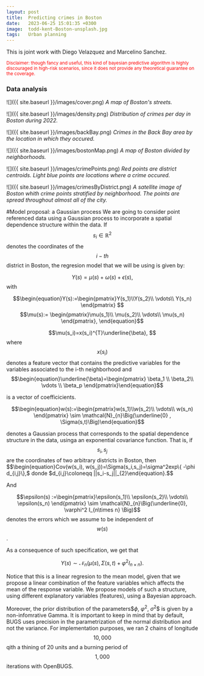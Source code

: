 ```yaml
---
layout: post
title:  Predicting crimes in Boston
date:   2023-06-25 15:01:35 +0300
image:  todd-kent-Boston-unsplash.jpg
tags:   Urban planning
---
```

This is joint work with Diego Velazquez and Marcelino Sanchez.

<script
  src="https://cdn.mathjax.org/mathjax/latest/MathJax.js?config=TeX-AMS-MML_HTMLorMML"
  type="text/javascript">
</script>
[comment]: <> (Necessaty code to add LaTeX notation in this environment)




<small><span style="color: red"> Disclaimer: though fancy and useful, this kind of bayesian predictive algorithm is highly discouraged in high-risk scenarios, since it does not provide any theoretical guarantee on the coverage.</span></small>


### Data analysis

![]({{ site.baseurl }}/images/cover.png)
*A map of Boston's streets.*



![]({{ site.baseurl }}/images/density.png)
*Distribution of crimes per day in Boston during 2022.*


![]({{ site.baseurl }}/images/backBay.png)
*Crimes in the Back Bay area by the location in which they occured.*




![]({{ site.baseurl }}/images/bostonMap.png)
*A map of Boston divided by neighborhoods.*


![]({{ site.baseurl }}/images/crimePoints.png)
*Red points are district centroids. Light blue points are locations where a crime occured.*

![]({{ site.baseurl }}/images/crimesByDistrict.png)
*A satellite image of Boston whith crime points stratified by neighborhood. The points are spread throughout almost all of the city.*



#Model proposal: a Gaussian process
We are going to consider point referenced data using a Gaussian process to incorporate a spatial dependence structure within the data. If 
$$s_i\in \mathbb{R}^2$$ denotes the coordinates of the $$i-th$$ district in Boston, the regresion model that we will be using is given by:

 
$$\begin{equation}Y(s)=\mu(s)+\omega(s)+\epsilon(s),\end{equation}$$
with


$$\begin{equation}Y(s):=\begin{pmatrix}Y(s_1)\\Y(s_2)\\
\vdots\\
Y(s_n)
\end{pmatrix}
$$
$$\mu(s):= \begin{pmatrix}\mu(s_1)\\ \mu(s_2)\\
\vdots\\
\mu(s_n)
\end{pmatrix},
\end{equation}$$


$$\mu(s_i)=x(s_i)^{T}\underline{\beta}, $$ 
where $$x(s_i)$$ denotes a feature vector that contains the predictive variables for the variables associated to the i-th neighborhood and  $$\begin{equation}\underline{\beta}=\begin{pmatrix}
    \beta_1 \\
    \beta_2\\
    \vdots \\
    \beta_p \end{pmatrix}\end{equation}$$

is a vector of coefficicients.


$$\begin{equation}w(s):=\begin{pmatrix}w(s_1)\\w(s_2)\\
\vdots\\
w(s_n)
\end{pmatrix} \sim \mathcal{N}_{n}\Big(\underline{0} , \Sigma(s,t)\Big)\end{equation}$$

denotes a Gaussian process that corresponds to the spatial dependence structure in the data, usinga an exponential covariance function. That is, if $$s_i, s_j$$ are the coordinates of two arbitrary districts in Boston, then 
$$\begin{equation}Cov(w(s_i), w(s_j))=\Sigma(s_i,s_j)=\sigma^2exp\{ -\phi d_{i,j}\},$
 donde $d_{i,j}\coloneqq ||s_i-s_j||_{2}\end{equation}.$$

 And

$$\epsilon(s) :=\begin{pmatrix}\epsilon(s_1)\\ \epsilon(s_2)\\
\vdots\\
\epsilon(s_n)
\end{pmatrix} \sim \mathcal{N}_{n}\Big(\underline{0}, \varphi^2 I_{n\times n} \Big)$$
denotes the errors which we assume to be independent of  $$w(s)$$.



As a consequence of such specification, we get that

$$Y(s)\sim \mathcal{N}_{n}\Big(\mu(s),\Sigma(s,t)+\varphi^2 I_{n\times n} \Big).$$



Notice that this is a linear regresion to the mean model, given that we propose a linear combination of the feature variables which affects the mean  of the response variable.
We propose models of such a structure, using different explanatory variables (features), using a Bayesian approach.

Moreover, the prior distribution of the parameters$$\phi$, $\varphi^2$, $\sigma^2$$ is given by a non-infomrative Gamma.  It is important to keep in mind that by default, BUGS uses precision in the parametrization of the normal distribution and not the variance. 
For implementation purposes, we ran 2 chains of longitude $$10,000$$ qith a thining of 20 units and a burning period of $$1,000$$ iterations with OpenBUGS.

